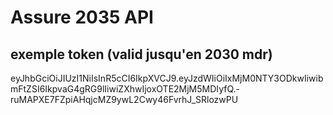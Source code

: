 # Assure 2035 API

## exemple token (valid jusqu'en 2030 mdr)


eyJhbGciOiJIUzI1NiIsInR5cCI6IkpXVCJ9.eyJzdWIiOiIxMjM0NTY3ODkwIiwibmFtZSI6IkpvaG4gRG9lIiwiZXhwIjoxOTE2MjM5MDIyfQ.-ruMAPXE7FZpiAHqjcMZ9ywL2Cwy46FvrhJ_SRlozwPU